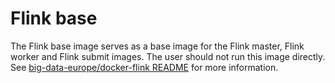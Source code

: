 # Flink base
The Flink base image serves as a base image for the Flink master, Flink worker and Flink submit images. The user should not run this image directly. 
See [big-data-europe/docker-flink README](https://github.com/big-data-europe/docker-flink) for more information.